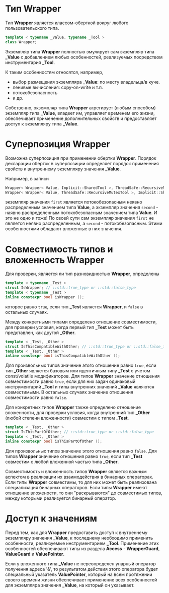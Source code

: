 # Тип Wrapper

Тип **Wrapper** является классом-оберткой вокруг любого пользовательского типа.

```cpp
template < typename _Value, typename _Tool >
class Wrapper;
```

Экземпляр типа **Wrapper** полностью эмулирует сам экземпляр типа **_Value** с добавлением любых особенностей, реализуемых посредством инструментария **_Tool**.

К таким особенностям относятся, например,
- выбор размещения экземпляра **_Value**: по месту владельца/в куче.
- ленивые вычисления: copy-on-write и т.п.
- потокобезопасность
- и др.

Собственно, экземпляр типа **Wrapper** агрегирует (любым способом) экземпляр типа **_Value**, владеет им, управляет временем его жизни, обеспечивает применение дополнительных свойств и предоставляет доступ к экземпляру типа **_Value**.



# Суперпозиция Wrapper

Возможна суперпозиция при применении обертки **Wrapper**. Порядок декларации оберток в суперпозиции определяет порядок применения свойств к внутреннему экземпляру значения **_Value**.

Например, в записи

```cpp
Wrapper< Wrapper< Value, Implicit::SharedTool >, ThreadSafe::RecursiveMutexTool > first;
Wrapper< Wrapper< Value, ThreadSafe::RecursiveMutexTool >, Implicit::SharedTool > second;
```

экземпляр значения ```first``` является потокобезопасным неявно распределнным значением типа **Value**, а экземпляр значения ```second``` - наявно распределенным потокобезопасным значением типа **Value**. И это не одно и тоже! По своей сути сам экземпляр значения ```first``` не является неявно распределенным, а ```second``` - потокобезопасным. Этими особенностями обладают вложенные в них значения.

# Совместимость типов и вложенность Wrapper

Для проверки, является ли тип разновидностью **Wrapper**, определены

```cpp
template < typename _Test >
struct IsWrapper; // ::std::true_type or ::std::false_type
template < typename _Test >
inline constexpr bool isWrapper ();
```
которое равно ```true```, если тип **_Test** является **Wrapper**, и ```false``` в остальных случаях.

Между конкретными типами определено отношение совместимости, для проверки условия, когда первый тип **_Test** может быть представлен, как другой **_Other**.

```cpp
template < _Test, _Other >
struct IsThisCompatibleWithOther; // ::std::true_type or ::std::false_type
template < _Test, _Other >
inline constexpr bool isThisCompatibleWithOther ();
```

Для произвольных типов значение этого отношение равно ```true```, если тип **_Other** является базовым или идентичным типу **_Test** с учетом const/volatile модификаторов. Для типов **Wrapper** значение отношения совместимости равно ```true```, если для них задан одинаковый инструментарий **_Tool** и типы внутренних значений **_Value** являются совместимыми. В остальных случаях значение отношения совместимости равно ```false```.

Для конкретных типов **Wrapper** также определено отношение вложенности, для проверки условия, когда внутренний тип **_Other** (любой степени вложенности) совместим с типом **_Test**.

```cpp
template < _Test, _Other >
struct IsThisPartOfOther; // ::std::true_type or ::std::false_type
template < _Test, _Other >
inline constexpr bool isThisPartOfOther ();
```

Для произвольных типов значение этого отношения равно ```false```. Для типов **Wrapper** значение отношения равно ```true```, если тип **_Test** совместим с любой вложенной частью типа **_Other**.

Совместимость и вложенность типов **Wrapper** является важным аспектом в реализации их взаимодействия в бинарных операторах. Если типы **Wrapper** совместимы, то для них может быть реализована специализация бинарных операторов. Если типы **Wrapper** имеют отношение вложености, то они "раскрываются" до совместимых типов, между которыми реализуется бинарный оператор.

# Доступ к значениям

Перед тем, как для **Wrapper** предоставить доступ к внутреннему экземпляру значения **_Value**, к последнему необходимо применить особенности, реализуемые инструментарием **_Tool**. Применение этих особенностей обеспечивают типы из раздела **Access** - **WrapperGuard**, **ValueGuard** и **ValuePointer**.

Если у вложенного типа **_Value** не переопределен унарный оператор получения адреса '&', то результатом действия этого оператора будет специальный указатель **ValuePointer**, который на всем протяжении своего времени жизни обеспечивает применение всех особенностей для экземпляра значения **_Value**, на который он указывает.

